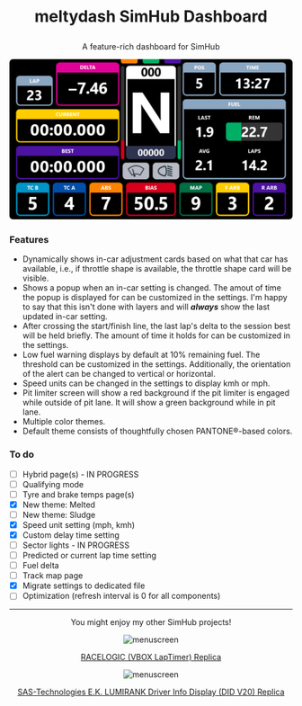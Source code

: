
# <p align="center">meltydash SimHub Dashboard</p>

<p align="center">A feature-rich dashboard for SimHub</p>

<p align="center"><img src="https://github.com/meltyfruits/meltydash/blob/main/meltydash/meltydash.djson.png?raw=true" alt="menuscreen"/></p>

### Features
* Dynamically shows in-car adjustment cards based on what that car has available, i.e., if throttle shape is available, the throttle shape card will be visible.
* Shows a popup when an in-car setting is changed. The amout of time the popup is displayed for can be customized in the settings. I'm happy to say that this isn't done with layers and will ***always*** show the last updated in-car setting.
* After crossing the start/finish line, the last lap's delta to the session best will be held briefly. The amount of time it holds for can be customized in the settings.
* Low fuel warning displays by default at 10% remaining fuel. The threshold can be customized in the settings. Additionally, the orientation of the alert can be changed to vertical or horizontal.
* Speed units can be changed in the settings to display kmh or mph.
* Pit limiter screen will show a red background if the pit limiter is engaged while outside of pit lane. It will show a green background while in pit lane.
* Multiple color themes.
* Default theme consists of thoughtfully chosen PANTONE®-based colors.

### To do
* [ ] Hybrid page(s) - IN PROGRESS
* [ ] Qualifying mode
* [ ] Tyre and brake temps page(s)
* [x] New theme: Melted
* [ ] New theme: Sludge
* [x] Speed unit setting (mph, kmh)
* [x] Custom delay time setting
* [ ] Sector lights - IN PROGRESS
* [ ] Predicted or current lap time setting
* [ ] Fuel delta 
* [ ] Track map page
* [x] Migrate settings to dedicated file
* [ ] Optimization (refresh interval is 0 for all components)

---
<p align="center">You might enjoy my other SimHub projects!</p>

<p align="center"><img width="350" src="https://github.com/meltyfruits/SimHub-VBOX-LapTimer/blob/main/VBOX%20LapTimer%20(Racelogic).djson.png?raw=true" alt="menuscreen"/></p>
<p align="center"><a href="https://github.com/meltyfruits/Racelogic-VBOX-LapTimer">RACELOGIC (VBOX LapTimer) Replica</a></p>

<p align="center"><img width="350" src="https://github.com/meltyfruits/SimHub-SAS-LUMIRANK-DIDv20/blob/main/SAS%20Driver%20Info%20Display.djson.png?raw=true" alt="menuscreen"/></p>
<p align="center"><a href="https://github.com/meltyfruits/SAS-LUMIRANK-DIDv20">SAS-Technologies E.K. LUMIRANK Driver Info Display (DID V20) Replica</a></p>
